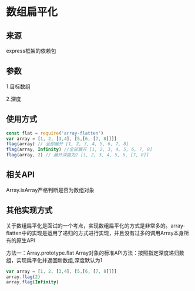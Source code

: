 # 数组扁平化

## 来源
express框架的依赖包

## 参数
  1.目标数组

  2.深度

## 使用方式
```javascript
const flat = require('array-flatten')
var array = [1, 2, [3,4], [5,[6, [7, 8]]]]
flag(array) // 全部展开 [1, 2, 3, 4, 5, 6, 7, 8]
flag(array, Infinity) //全部展开 [1, 2, 3, 4, 5, 6, 7, 8]
flag(array, 2) // 展开深度为2 [1, 2, 3, 4, 5, 6, [7, 8]]
```

## 相关API
Array.isArray严格判断是否为数组对象


## 其他实现方式
关于数组扁平化是面试的一个考点，实现数组扁平化的方式是非常多的。array-flatten中的实现是运用了递归的方式进行实现，并且没有过多的调用Array本身所有的原生API

  方法一：Array.prototype.flat
Array对象的标准API方法：按照指定深度递归数组，实现扁平化并返回新数组,深度默认为1
```javascript
var array = [1, 2, [3,4], [5,[6, [7, 8]]]]
array.flag(2)
array.flag(Infinity)
```
